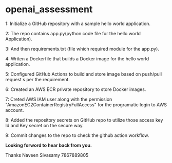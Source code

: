 # openai_assessment

1: Initialize a GitHub repository with a sample hello world application.

2: The repo contains app.py(python code file for the hello world Application).

3: And then requirements.txt (file which required module for the app.py).

4: Writen a Dockerfile that builds a Docker image for the hello world application.

5: Configured GitHub Actions to build and store image based on push/pull request s per the requirement.

6: Created an AWS ECR private repository to store Docker images.

7: Creted AWS IAM user along with the permission "AmazonEC2ContainerRegistryFullAccess" for the programatic login to AWS account.

8: Added the repository secrets on GitHub repo to utilize those access key Id and Key secret on the secure way.

9: Commit changes to the repo to check the github action workflow.

**Looking forword to hear back from you.**

Thanks
Naveen Sivasamy
7867889805

